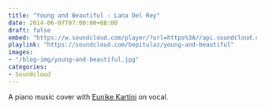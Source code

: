 ```yaml
---
title: "Young and Beautiful - Lana Del Rey"
date: 2014-06-07T07:00:00+08:00
draft: false
embed: "https://w.soundcloud.com/player/?url=https%3A//api.soundcloud.com/tracks/148871993&color=%23ff5500&auto_play=false&hide_related=false&show_comments=true&show_user=true&show_reposts=false&show_teaser=true"
playlink: "https://soundcloud.com/bepitulaz/young-and-beautiful"
images:
- "/blog-img/young-and-beautiful.jpg"
categories:
- Soundcloud
---
```


A piano music cover with [Eunike Kartini](https://twitter.com/euniceapril) on vocal.
